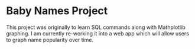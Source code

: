 # Baby Names Project

This project was originally to learn SQL commands along with Mathplotlib graphing. I am currently re-working it into a 
web app which will allow users to graph name popularity over time.